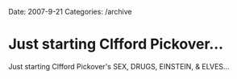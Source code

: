 Date: 2007-9-21
Categories: /archive

# Just starting Clfford Pickover…

Just starting Clfford Pickover's SEX, DRUGS, EINSTEIN, &amp; ELVES...
